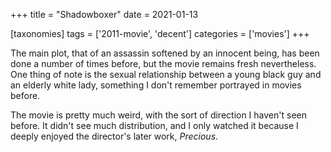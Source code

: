 +++
title = "Shadowboxer"
date = 2021-01-13

[taxonomies]
tags = ['2011-movie', 'decent']
categories = ['movies']
+++

The main plot, that of an assassin softened by an innocent being, has
been done a number of times before, but the movie remains fresh nevertheless.
One thing of note is the sexual relationship between a young black guy
and an elderly white lady,
something I don't remember portrayed in movies before.

The movie is pretty much weird, with the sort of direction I haven't seen
before. It didn't see much distribution, and I only watched it because
I deeply enjoyed the director's later work, *Precious*.
